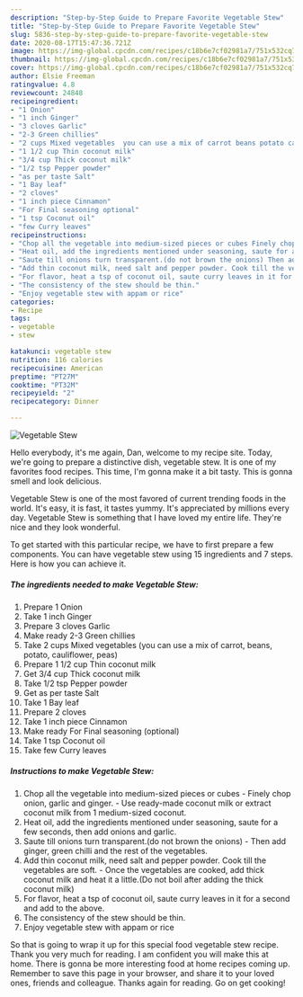 ```yaml
---
description: "Step-by-Step Guide to Prepare Favorite Vegetable Stew"
title: "Step-by-Step Guide to Prepare Favorite Vegetable Stew"
slug: 5836-step-by-step-guide-to-prepare-favorite-vegetable-stew
date: 2020-08-17T15:47:36.721Z
image: https://img-global.cpcdn.com/recipes/c18b6e7cf02981a7/751x532cq70/vegetable-stew-recipe-main-photo.jpg
thumbnail: https://img-global.cpcdn.com/recipes/c18b6e7cf02981a7/751x532cq70/vegetable-stew-recipe-main-photo.jpg
cover: https://img-global.cpcdn.com/recipes/c18b6e7cf02981a7/751x532cq70/vegetable-stew-recipe-main-photo.jpg
author: Elsie Freeman
ratingvalue: 4.8
reviewcount: 24848
recipeingredient:
- "1 Onion"
- "1 inch Ginger"
- "3 cloves Garlic"
- "2-3 Green chillies"
- "2 cups Mixed vegetables  you can use a mix of carrot beans potato cauliflower peas"
- "1 1/2 cup Thin coconut milk"
- "3/4 cup Thick coconut milk"
- "1/2 tsp Pepper powder"
- "as per taste Salt"
- "1 Bay leaf"
- "2 cloves"
- "1 inch piece Cinnamon"
- "For Final seasoning optional"
- "1 tsp Coconut oil"
- "few Curry leaves"
recipeinstructions:
- "Chop all the vegetable into medium-sized pieces or cubes Finely chop onion, garlic and ginger. Use ready-made coconut milk or extract coconut milk from 1 medium-sized coconut."
- "Heat oil, add the ingredients mentioned under seasoning, saute for a few seconds, then add onions and garlic."
- "Saute till onions turn transparent.(do not brown the onions) Then add ginger, green chilli and the rest of the vegetables."
- "Add thin coconut milk, need salt and pepper powder. Cook till the vegetables are soft. Once the vegetables are cooked, add thick coconut milk and heat it a little.(Do not boil after adding the thick coconut milk)"
- "For flavor, heat a tsp of coconut oil, saute curry leaves in it for a second and add to the above."
- "The consistency of the stew should be thin."
- "Enjoy vegetable stew with appam or rice"
categories:
- Recipe
tags:
- vegetable
- stew

katakunci: vegetable stew 
nutrition: 116 calories
recipecuisine: American
preptime: "PT27M"
cooktime: "PT32M"
recipeyield: "2"
recipecategory: Dinner

---
```



![Vegetable Stew](https://img-global.cpcdn.com/recipes/c18b6e7cf02981a7/751x532cq70/vegetable-stew-recipe-main-photo.jpg)

Hello everybody, it's me again, Dan, welcome to my recipe site. Today, we're going to prepare a distinctive dish, vegetable stew. It is one of my favorites food recipes. This time, I'm gonna make it a bit tasty. This is gonna smell and look delicious.



Vegetable Stew is one of the most favored of current trending foods in the world. It's easy, it is fast, it tastes yummy. It's appreciated by millions every day. Vegetable Stew is something that I have loved my entire life. They're nice and they look wonderful.


To get started with this particular recipe, we have to first prepare a few components. You can have vegetable stew using 15 ingredients and 7 steps. Here is how you can achieve it.

<!--inarticleads1-->

##### The ingredients needed to make Vegetable Stew:

1. Prepare 1 Onion
1. Take 1 inch Ginger
1. Prepare 3 cloves Garlic
1. Make ready 2-3 Green chillies
1. Take 2 cups Mixed vegetables  (you can use a mix of carrot, beans, potato, cauliflower, peas)
1. Prepare 1 1/2 cup Thin coconut milk
1. Get 3/4 cup Thick coconut milk
1. Take 1/2 tsp Pepper powder
1. Get as per taste Salt
1. Take 1 Bay leaf
1. Prepare 2 cloves
1. Take 1 inch piece Cinnamon
1. Make ready For Final seasoning (optional)
1. Take 1 tsp Coconut oil
1. Take few Curry leaves




<!--inarticleads2-->

##### Instructions to make Vegetable Stew:

1. Chop all the vegetable into medium-sized pieces or cubes - Finely chop onion, garlic and ginger. - Use ready-made coconut milk or extract coconut milk from 1 medium-sized coconut.
1. Heat oil, add the ingredients mentioned under seasoning, saute for a few seconds, then add onions and garlic.
1. Saute till onions turn transparent.(do not brown the onions) - Then add ginger, green chilli and the rest of the vegetables.
1. Add thin coconut milk, need salt and pepper powder. Cook till the vegetables are soft. - Once the vegetables are cooked, add thick coconut milk and heat it a little.(Do not boil after adding the thick coconut milk)
1. For flavor, heat a tsp of coconut oil, saute curry leaves in it for a second and add to the above.
1. The consistency of the stew should be thin.
1. Enjoy vegetable stew with appam or rice




So that is going to wrap it up for this special food vegetable stew recipe. Thank you very much for reading. I am confident you will make this at home. There is gonna be more interesting food at home recipes coming up. Remember to save this page in your browser, and share it to your loved ones, friends and colleague. Thanks again for reading. Go on get cooking!
